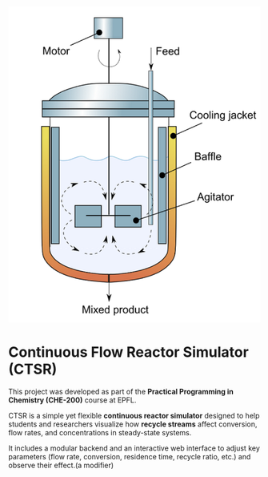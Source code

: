 ![CTSR Diagram](./assets/ctsr_diagram.png)

# Continuous Flow Reactor Simulator (CTSR)

This project was developed as part of the **Practical Programming in Chemistry (CHE-200)** course at EPFL.

CTSR is a simple yet flexible **continuous reactor simulator** designed to help students and researchers visualize how **recycle streams** affect conversion, flow rates, and concentrations in steady-state systems.

It includes a modular backend and an interactive web interface to adjust key parameters (flow rate, conversion, residence time, recycle ratio, etc.) and observe their effect.(a modifier)
